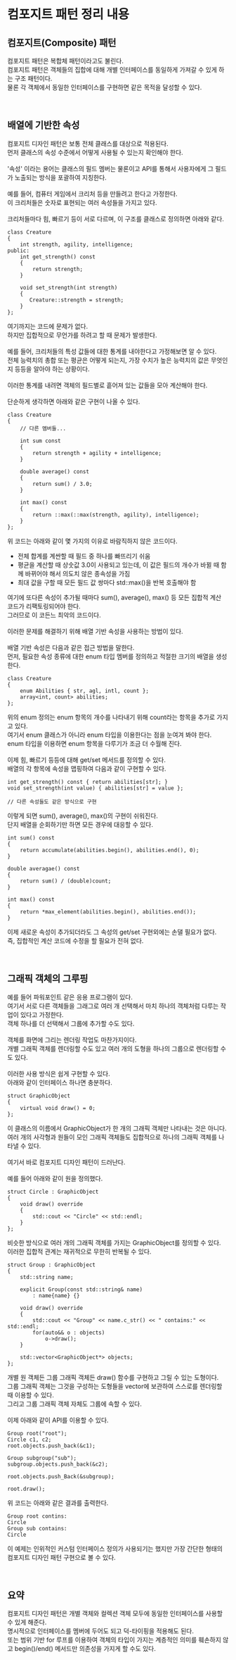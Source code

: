 # 컴포지트 패턴 정리 내용


## 컴포지트(Composite) 패턴
컴포지트 패턴은 복합체 패턴이라고도 불린다.
<br>
컴포지트 패턴은 객체들의 집합에 대해 개별 인터페이스를 동일하게 가져갈 수 있게 하는 구조 패턴이다.
<br>
물론 각 객체에서 동일한 인터페이스를 구현하면 같은 목적을 달성할 수 있다.

<br>

## 배열에 기반한 속성

컴포지트 디자인 패턴은 보통 전체 클래스를 대상으로 적용된다.
<br>
먼저 클래스의 속성 수준에서 어떻게 사용될 수 있는지 확인해야 한다.
<br>
<br>
'속성' 이라는 용어는 클래스의 필드 멤버는 물론이고 API를 통해서 사용자에게 그 필드가 노출되는 방식을 포괄하여 지칭한다.
<br>
<br>
예를 들어, 컴퓨터 게임에서 크리처 등을 만들려고 한다고 가정한다.
<br>
이 크리처들은 숫자로 표현되는 여러 속성들을 가지고 있다.
<br>
<br>
크리처들마다 힘, 빠르기 등이 서로 다르며, 이 구조를 클래스로 정의하면 아래와 같다.

```
class Creature
{
    int strength, agility, intelligence;
public:
    int get_strength() const
    {
        return strength;
    }

    void set_strength(int strength)
    {
       Creature::strength = strength;
    }
};
```

여기까지는 코드에 문제가 없다.
<br>
하지만 집합적으로 무언가를 하려고 할 때 문제가 발생한다.
<br>
<br>
예를 들어, 크리처들의 특성 값들에 대한 통계를 내야한다고 가정해보면 알 수 있다.
<br>
전체 능력치의 총합 또는 평균은 어떻게 되는지, 가장 수치가 높은 능력치의 값은 무엇인지 등등을 알아야 하는 상황이다.
<br>
<br>
이러한 통계를 내려면 객체의 필드별로 흩어져 있는 값들을 모아 계산해야 한다.
<br>
<br>
단순하게 생각하면 아래와 같은 구현이 나올 수 있다.

```
class Creature
{
    // 다른 멤버들...

    int sum const 
    {
        return strength + agility + intelligence;
    }

    double average() const
    {
        return sum() / 3.0;
    }

    int max() const
    {
        return ::max(::max(strength, agility), intelligence);
    }
};
```

위 코드는 아래와 같이 몇 가지의 이유로 바람직하지 않은 코드이다.

- 전체 합계를 계싼할 때 필드 중 하나를 빠뜨리기 쉬움
- 평균을 계산할 때 상숫값 3.0이 사용되고 있는데, 이 값은 필드의 개수가 바뀔 때 함께 바뀌어야 해서 의도치 않은 종속성을 가짐
- 최대 값을 구할 때 모든 필드 값 쌍마다 std::max()을 반복 호출해야 함

여기에 또다른 속성이 추가될 때마다 sum(), average(), max() 등 모든 집합적 계산 코드가 리팩토링되어야 한다.
<br>
그러므로 이 코든느 최악의 코드이다.
<br>
<br>
이러한 문제를 해결하기 위해 배열 기반 속성을 사용하는 방법이 있다.
<br>
<br>
배열 기반 속성은 다음과 같은 접근 방법을 말한다.
<br>
먼저, 필요한 속성 종류에 대한 enum 타입 멤버를 정의하고 적절한 크기의 배열을 생성한다.

```
class Creature
{
    enum Abilities { str, agl, intl, count };
    array<int, count> abilities;
};
```

위의 enum 정의는 enum 항목의 개수를 나타내기 위해 count라는 항목을 추가로 가지고 있다.
<br>
여기서 enum 클래스가 아니라 enum 타입을 이용한다는 점을 눈여겨 봐야 한다.
<br>
enum 타입을 이용하면 enum 항목을 다루기가 조금 더 수월해 진다.
<br>
<br>
이제 힘, 빠르기 등등에 대해 get/set 메서드를 정의할 수 있다.
<br>
배열의 각 항목에 속성을 맵핑하여 다음과 같이 구현할 수 있다.

```
int get_strength() const { return abilities[str]; }
void set_strength(int value) { abilities[str] = value };

// 다른 속성들도 같은 방식으로 구현
```

이렇게 되면 sum(), average(), max()의 구현이 쉬워진다.
<br>
단지 배열을 순회하기만 하면 모든 경우에 대응할 수 있다.

```
int sum() const
{
    return accumulate(abilities.begin(), abilities.end(), 0);
}

double averagae() const
{
    return sum() / (double)count;
}

int max() const
{
    return *max_element(abilities.begin(), abilities.end());
}
```

이제 새로운 속성이 추가되더라도 그 속성의 get/set 구현외에는 손댈 필요가 없다.
<br>
즉, 집합적인 계산 코드에 수정을 할 필요가 전혀 없다.

<br>

## 그래픽 객체의 그루핑
예를 들어 파워포인트 같은 응용 프로그램이 있다.
<br>
여기서 서로 다른 객체들을 그래그로 여러 개 선택해서 마치 하나의 객체처럼 다루는 작업이 있다고 가정한다.
<br>
객체 하나를 더 선택해서 그룹에 추가할 수도 있다.
<br>
<br>
객체를 화면에 그리는 렌더링 작업도 마찬가지이다.
<br>
개별 그래픽 객체를 렌더링할 수도 있고 여러 개의 도형을 하나의 그룹으로 렌더링할 수도 있다.
<br>
<br>
이러한 사용 방식은 쉽게 구현할 수 있다.
<br>
아래와 같이 인터페이스 하나면 충분하다.

```
struct GraphicObject
{
    virtual void draw() = 0;
};
```

이 클래스의 이름에서 GraphicObject가 한 개의 그래픽 객체만 나타내는 것은 아니다.
<br>
여러 개의 사각형과 원들이 모인 그래픽 객체들도 집합적으로 하나의 그래픽 객체를 나타낼 수 있다.
<br>
<br>
여기서 바로 컴포지트 디자인 패턴이 드러난다.
<br>
<br>
예를 들어 아래와 같이 원을 정의했다.

```
struct Circle : GraphicObject
{
    void draw() override
    {
        std::cout << "Circle" << std::endl;
    }
};
```

비슷한 방식으로 여러 개의 그래픽 객체를 가지는 GraphicObject를 정의할 수 있다.
<br>
이러한 집합적 관계는 재귀적으로 무한히 반복될 수 있다.

```
struct Group : GraphicObject
{
    std::string name;

    explicit Group(const std::string& name)
        : name{name} {}

    void draw() override
    {
        std::cout << "Group" << name.c_str() << " contains:" << std::endl;
        for(auto&& o : objects)
            o->draw();
    }

    std::vector<GraphicObject*> objects;
};
```

개별 원 객체든 그룹 그래픽 객체든 draw() 함수를 구현하고 그릴 수 있는 도형이다.
<br>
그룹 그래픽 객체는 그것을 구성하는 도형들을 vector에 보관하여 스스로를 렌더링할 때 이용할 수 있다.
<br>
그리고 그룹 그래픽 객체 자체도 그룹에 속할 수 있다.
<br>
<br>
이제 아래와 같이 API를 이용할 수 있다.

```
Group root("root");
Circle c1, c2;
root.objects.push_back(&c1);

Group subgroup("sub");
subgroup.objects.push_back(&c2);

root.objects.push_Back(&subgroup);

root.draw();
```

위 코드는 아래와 같은 결과를 출력한다.

```
Group root contins:
Circle
Group sub contains:
Circle
```

이 예제는 인위적인 커스텀 인터페이스 정의가 사용되기는 했지만 가장 간단한 형태의 컴포지트 디자인 패턴 구현으로 볼 수 있다.

<br>

## 요약

컴포지트 디자인 패턴은 개별 객체와 컬렉션 객체 모두에 동일한 인터페이스를 사용할 수 있게 해준다.
<br>
명시적으로 인터페이스를 멤버에 두어도 되고 덕-타이핑을 적용해도 된다.
<br>
또는 범위 기반 for 루프를 이용하여 객체의 타입이 가지는 계층적인 의미를 훼손하지 않고 begin()/end() 메서드만 의존성을 가지게 할 수도 있다.
